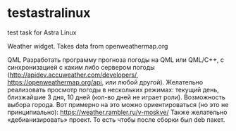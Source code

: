 # testastralinux
test task for Astra Linux

Weather widget. Takes data from openweathermap.org



QML
Разработать программу прогноза погоды на QML или QML/C++, с синхронизацией с каким либо сервером погоды (http://apidev.accuweather.com/developers/, https://openweathermap.org/api, или любой другой).
Желательно реализовать просмотр погоды в нескольких режимах: текущий день, близжайшие 3 дня, 10 дней (кол-во дней не играет роли).
Возможность выбора города.
Вот примерно на это можно ориентироваться (но это не принципиально):
https://weather.rambler.ru/v-moskve/
Также желательно «дебианизировать» проект. То есть чтобы после сборки был deb пакет.




